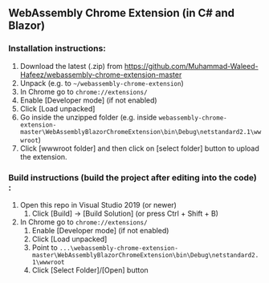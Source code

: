 ## WebAssembly Chrome Extension (in C# and Blazor)

### Installation instructions:

1. Download the latest (.zip) from https://github.com/Muhammad-Waleed-Hafeez/webassembly-chrome-extension-master
1. Unpack (e.g. to `~/webassembly-chrome-extension`)
1. In Chrome go to `chrome://extensions/`
1. Enable [Developer mode] (if not enabled)
1. Click [Load unpacked]
1. Go inside the unzipped folder (e.g. inside `webassembly-chrome-extension-master\WebAssemblyBlazorChromeExtension\bin\Debug\netstandard2.1\wwwroot`)
1. Click [wwwroot folder] and then click on [select folder] button to upload the extension.

### Build instructions (build the project after editing into the code) :

1. Open this repo in Visual Studio 2019 (or newer)
   1. Click [Build] -> [Build Solution] (or press Ctrl + Shift + B)
2. In Chrome go to `chrome://extensions/`
   1. Enable [Developer mode] (if not enabled)
   1. Click [Load unpacked]
   1. Point to `...\webassembly-chrome-extension-master\WebAssemblyBlazorChromeExtension\bin\Debug\netstandard2.1\wwwroot` 
   1. Click [Select Folder]/[Open] button
 